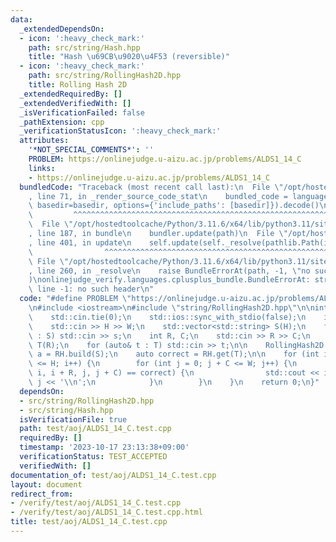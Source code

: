 ```yaml
---
data:
  _extendedDependsOn:
  - icon: ':heavy_check_mark:'
    path: src/string/Hash.hpp
    title: "Hash \u69CB\u9020\u4F53 (reversible)"
  - icon: ':heavy_check_mark:'
    path: src/string/RollingHash2D.hpp
    title: Rolling Hash 2D
  _extendedRequiredBy: []
  _extendedVerifiedWith: []
  _isVerificationFailed: false
  _pathExtension: cpp
  _verificationStatusIcon: ':heavy_check_mark:'
  attributes:
    '*NOT_SPECIAL_COMMENTS*': ''
    PROBLEM: https://onlinejudge.u-aizu.ac.jp/problems/ALDS1_14_C
    links:
    - https://onlinejudge.u-aizu.ac.jp/problems/ALDS1_14_C
  bundledCode: "Traceback (most recent call last):\n  File \"/opt/hostedtoolcache/Python/3.11.6/x64/lib/python3.11/site-packages/onlinejudge_verify/documentation/build.py\"\
    , line 71, in _render_source_code_stat\n    bundled_code = language.bundle(stat.path,\
    \ basedir=basedir, options={'include_paths': [basedir]}).decode()\n          \
    \         ^^^^^^^^^^^^^^^^^^^^^^^^^^^^^^^^^^^^^^^^^^^^^^^^^^^^^^^^^^^^^^^^^^^^^^^^^^^^^^^^^\n\
    \  File \"/opt/hostedtoolcache/Python/3.11.6/x64/lib/python3.11/site-packages/onlinejudge_verify/languages/cplusplus.py\"\
    , line 187, in bundle\n    bundler.update(path)\n  File \"/opt/hostedtoolcache/Python/3.11.6/x64/lib/python3.11/site-packages/onlinejudge_verify/languages/cplusplus_bundle.py\"\
    , line 401, in update\n    self.update(self._resolve(pathlib.Path(included), included_from=path))\n\
    \                ^^^^^^^^^^^^^^^^^^^^^^^^^^^^^^^^^^^^^^^^^^^^^^^^^^^^^^^^^\n \
    \ File \"/opt/hostedtoolcache/Python/3.11.6/x64/lib/python3.11/site-packages/onlinejudge_verify/languages/cplusplus_bundle.py\"\
    , line 260, in _resolve\n    raise BundleErrorAt(path, -1, \"no such header\"\
    )\nonlinejudge_verify.languages.cplusplus_bundle.BundleErrorAt: string/RollingHash2D.hpp:\
    \ line -1: no such header\n"
  code: "#define PROBLEM \"https://onlinejudge.u-aizu.ac.jp/problems/ALDS1_14_C\"\n\
    \n#include <iostream>\n#include \"string/RollingHash2D.hpp\"\n\nint main() {\n\
    \    std::cin.tie(0);\n    std::ios::sync_with_stdio(false);\n    int H, W;\n\
    \    std::cin >> H >> W;\n    std::vector<std::string> S(H);\n    for (auto& s\
    \ : S) std::cin >> s;\n    int R, C;\n    std::cin >> R >> C;\n    std::vector<std::string>\
    \ T(R);\n    for (auto& t : T) std::cin >> t;\n\n    RollingHash2D RH;\n    auto\
    \ a = RH.build(S);\n    auto correct = RH.get(T);\n\n    for (int i = 0; i + R\
    \ <= H; i++) {\n        for (int j = 0; j + C <= W; j++) {\n            if (RH.query(a,\
    \ i, i + R, j, j + C) == correct) {\n                std::cout << i << ' ' <<\
    \ j << '\\n';\n            }\n        }\n    }\n    return 0;\n}"
  dependsOn:
  - src/string/RollingHash2D.hpp
  - src/string/Hash.hpp
  isVerificationFile: true
  path: test/aoj/ALDS1_14_C.test.cpp
  requiredBy: []
  timestamp: '2023-10-17 23:13:38+09:00'
  verificationStatus: TEST_ACCEPTED
  verifiedWith: []
documentation_of: test/aoj/ALDS1_14_C.test.cpp
layout: document
redirect_from:
- /verify/test/aoj/ALDS1_14_C.test.cpp
- /verify/test/aoj/ALDS1_14_C.test.cpp.html
title: test/aoj/ALDS1_14_C.test.cpp
---
```

